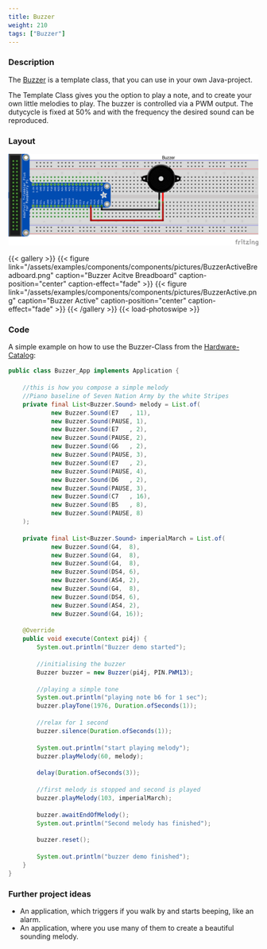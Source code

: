```yaml
---
title: Buzzer
weight: 210
tags: ["Buzzer"]
---
```


### Description

The [Buzzer](https://github.com/Pi4J/pi4j-example-components/tree/main/src/main/java/com/pi4j/catalog/components/Buzzer.java) is a template class, that you can use in your own Java-project.

The Template Class gives you the option to play a note, and to create your own little melodies to play. The buzzer is controlled via a PWM output. The dutycycle is fixed at 50% and with the frequency the desired sound can be reproduced.

### Layout

![Buzzer Layout](/assets/examples/components/components/Layout-Buzzer.png)

{{< gallery >}}
{{< figure link="/assets/examples/components/components/pictures/BuzzerActiveBreadboard.png" caption="Buzzer Acitve Breadboard" caption-position="center" caption-effect="fade" >}}
{{< figure link="/assets/examples/components/components/pictures/BuzzerActive.png" caption="Buzzer Active" caption-position="center" caption-effect="fade" >}}
{{< /gallery >}}
{{< load-photoswipe >}}

### Code

A simple example on how to use the Buzzer-Class from the [Hardware-Catalog](https://github.com/Pi4J/pi4j-example-components):

```java
public class Buzzer_App implements Application {

    //this is how you compose a simple melody
    //Piano baseline of Seven Nation Army by the white Stripes
    private final List<Buzzer.Sound> melody = List.of(
            new Buzzer.Sound(E7   , 11),
            new Buzzer.Sound(PAUSE, 1),
            new Buzzer.Sound(E7   , 2),
            new Buzzer.Sound(PAUSE, 2),
            new Buzzer.Sound(G6   , 2),
            new Buzzer.Sound(PAUSE, 3),
            new Buzzer.Sound(E7   , 2),
            new Buzzer.Sound(PAUSE, 4),
            new Buzzer.Sound(D6   , 2),
            new Buzzer.Sound(PAUSE, 3),
            new Buzzer.Sound(C7   , 16),
            new Buzzer.Sound(B5   , 8),
            new Buzzer.Sound(PAUSE, 8)
    );

    private final List<Buzzer.Sound> imperialMarch = List.of(
            new Buzzer.Sound(G4,  8),
            new Buzzer.Sound(G4,  8),
            new Buzzer.Sound(G4,  8),
            new Buzzer.Sound(DS4, 6),
            new Buzzer.Sound(AS4, 2),
            new Buzzer.Sound(G4,  8),
            new Buzzer.Sound(DS4, 6),
            new Buzzer.Sound(AS4, 2),
            new Buzzer.Sound(G4, 16));

    @Override
    public void execute(Context pi4j) {
        System.out.println("Buzzer demo started");

        //initialising the buzzer
        Buzzer buzzer = new Buzzer(pi4j, PIN.PWM13);

        //playing a simple tone
        System.out.println("playing note b6 for 1 sec");
        buzzer.playTone(1976, Duration.ofSeconds(1));

        //relax for 1 second
        buzzer.silence(Duration.ofSeconds(1));

        System.out.println("start playing melody");
        buzzer.playMelody(60, melody);

        delay(Duration.ofSeconds(3));

        //first melody is stopped and second is played
        buzzer.playMelody(103, imperialMarch);

        buzzer.awaitEndOfMelody();
        System.out.println("Second melody has finished");

        buzzer.reset();

        System.out.println("buzzer demo finished");
    }
}
```

### Further project ideas

- An application, which triggers if you walk by and starts beeping, like an alarm.
- An application, where you use many of them to create a beautiful sounding melody.
